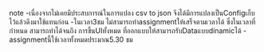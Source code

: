 note
-เนื่องจากไม่เคยมีประสบการณ์ในการแปลง csv to json จึงได้มีการแปลงเป็นConfigเก็บไว้แล้วดึงมาใช้แทนก่อน
-ในเวลา3ชม ไม่สามารถทำassignmentให้เสร็จตามเวลาได้ ซึ่งในเวลาที่กำหนด สามารถทำได้จนถึง การขึ้นUIทั้งหมด ที่ออกแบบให้สามารถรับDataแบบdinamicได้
-assignmentนี้ใช้เวลาทั้งหมดประมาณ5.30 ชม
